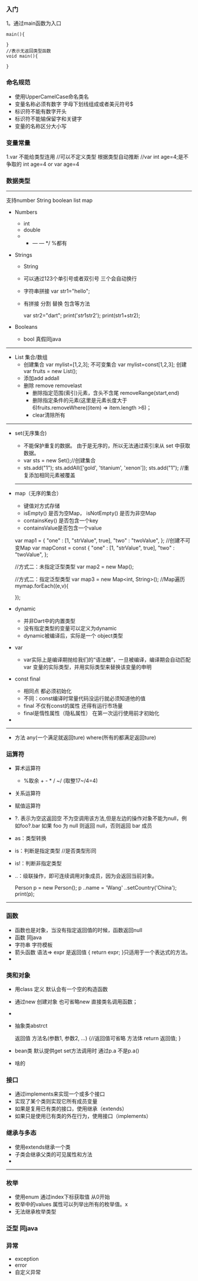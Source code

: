 
### 入门
1。通过main函数为入口

    main(){
    
    }
    //表示无返回类型函数
    void main(){
    
    }
### 命名规范
+  使用UpperCamelCase命名类名
+ 变量名称必须有数字 字母下划线组成或者美元符号$
+ 标识符不能有数字开头
+ 标识符不能输保留字和关键字
+ 变量的名称区分大小写


### 变量常量
1.var 不能给类型连用    //可以不定义类型 根据类型自动推断
 //var int age=4;是不争取的  int age=4 or var age=4


 


### 数据类型
---
支持number String boolean list map
+ Numbers
    + int 
    + double
    + + —  — */ %都有
+ Strings
    + String 
    + 可以通过123个单引号或者双引号 三个会自动换行
    + 字符串拼接  var str1="hello";
    + 有拼接 分割 替换 包含等方法
    
      var str2="dart";
      print('$str1$str2');
      print(str1+str2);


+ Booleans
    + bool 真假同java
---
+ List 集合/数组
    + 创建集合 var mylist=[1,2,3]; 不可变集合 var mylist=const[1,2,3];  创建var fruits = new List();
    +  添加add addall 
    +  删除 remove removelast
        + 删除指定范围(索引)元素，含头不含尾 removeRange(start,end)
        + 删除指定条件的元素(这里是元素长度大于6)fruits.removeWhere((item) => item.length >6)；
        + clear清除所有
    


---
+ set(无序集合)
    + 不能保护重复的数据。 由于是无序的，所以无法通过索引来从 set 中获取数据。
    +  var sts = new Set();//创建集合
    +  sts.add("1"); sts.addAll(['gold', 'titanium', 'xenon']); sts.add("1");  //重复添加相同元素被覆盖
     
     
  ---
 
+ map（无序的集合）
    + 键值对方式存储
    + isEmpty() 是否为空Map， isNotEmpty() 是否为非空Map
    + containsKey() 是否包含一个key
    + containsValue是否包含一个value


    

     var map1 = {
       "one" : [1, "strValue", true],
       "two" : "twoValue",
     };
     //创建不可变Map
     var mapConst = const {
       "one" : [1, "strValue", true],
       "two" : "twoValue",
     };

     //方式二：未指定泛型类型
     var map2 = new Map();

     //方式二：指定泛型类型
     var map3 = new Map<int, String>();
     //Map遍历
     mymap.forEach((e,v){

    });

+ dynamic
    + 并非Dart中的内置类型
    + 没有指定类型的变量可以定义为dynamic
    + dynamic被编译后，实际是一个 object类型
+ var 
    + var实际上是编译期抛给我们的“语法糖”，一旦被编译，编译期会自动匹配var 变量的实际类型，并用实际类型来替换该变量的申明
+ const final 
    + 相同点 都必须初始化
    + 不同：const编译时常量代码没运行就必须知道他的值 
    + final 不仅有const的属性 还得有运行市场量 
    + final是惰性属性（隐私属性） 在第一次运行使用前才初始化


+ 
---

+ 方法 any(一个满足就返回ture) where(所有的都满足返回ture)


### 运算符
+ 算术运算符
    +  %取余  +  -  *  /  ~/ (取整17~/4=4)
+ 关系运算符
+ 赋值运算符

   
    
+ ?. 表示为空这返回空 不为空调用该方法,但是左边的操作对象不能为null，例如foo?.bar 如果 foo 为 null 则返回 null，否则返回 bar 成员
+ as：类型转换
+ is：判断是指定类型 //是否类型形同 
+ is!：判断非指定类型
+ ..：级联操作，即可连续调用对象成员，因为会返回当前对象。
    

    Person p = new Person();
     p ..name = 'Wang'
    ..setCountry('China');
    print(p);

---

### 函数
+ 函数也是对象，当没有指定返回值的时候，函数返回null
+ 函数 同java
+ 字符串 字符模板
+ 箭头函数 语法=> expr 是返回值 { return expr; }只适用于一个表达式的方法。
+ 

### 类和对象
+ 用class 定义 默认会有一个空的构造函数
+ 通过new 创建对象 也可省略new 直接类名调用函数；
+
+ 抽象类abstrct

    


    
    
    返回值 方法名(参数1, 参数2, ...) {//返回值可省略
    方法体
    return 返回值;
    }
    



    


+ bean类 默认提供get set方法调用时 通过p.a 不是p.a()
+ 啥的

### 接口
+ 通过implements来实现一个或多个接口
+ 实现了某个类则实现它所有成员变量
+ 如果是复用已有类的接口，使用继承（extends）
+ 如果只是使用已有类的外在行为，使用接口（implements）

### 继承与多态
+ 使用extends继承一个类
+ 子类会继承父类的可见属性和方法
+ 
---
### 枚举
+ 使用enum 通过index下标获取值 从0开始
+ 枚举中的values 属性可以列举出所有的枚举值。x
+ 无法继承枚举类型


### 泛型 同java

### 异常
+ exception
+ error
+ 自定义异常










